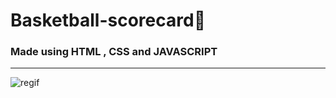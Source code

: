 # Basketball-scorecard🏀

### Made using HTML , CSS and JAVASCRIPT
<hr>


![regif](https://user-images.githubusercontent.com/108004846/219046579-ea58ba6b-5818-4a95-bbb9-ced34a451569.gif)

